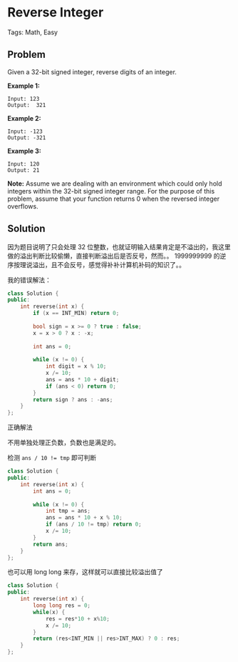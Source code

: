 # Reverse Integer

Tags: Math, Easy

## Problem

Given a 32-bit signed integer, reverse digits of an integer.

**Example 1:**

```
Input: 123
Output:  321

```

**Example 2:**

```
Input: -123
Output: -321

```

**Example 3:**

```
Input: 120
Output: 21

```

**Note:**
Assume we are dealing with an environment which could only hold integers within the 32-bit signed integer range. For the purpose of this problem, assume that your function returns 0 when the reversed integer overflows.

## Solution

因为题目说明了只会处理 32 位整数，也就证明输入结果肯定是不溢出的，我这里做的溢出判断比较偷懒，直接判断溢出后是否反号，然而。。 1999999999 的逆序按理说溢出，且不会反号，感觉得补补计算机补码的知识了。。

我的错误解法：

```cpp
class Solution {
public:
    int reverse(int x) {
        if (x == INT_MIN) return 0;
        
        bool sign = x >= 0 ? true : false;
        x = x > 0 ? x : -x;
        
        int ans = 0;
        
        while (x != 0) {
            int digit = x % 10;
            x /= 10;
            ans = ans * 10 + digit;
            if (ans < 0) return 0;
        }
        return sign ? ans : -ans;
    }
};
```

正确解法

不用单独处理正负数，负数也是满足的。

检测 `ans / 10 != tmp` 即可判断

```cpp
class Solution {
public:
    int reverse(int x) {
        int ans = 0;
        
        while (x != 0) {
            int tmp = ans;
            ans = ans * 10 + x % 10;
            if (ans / 10 != tmp) return 0;
            x /= 10;
        }
        return ans;
    }
};
```

也可以用 long  long 来存，这样就可以直接比较溢出值了

```cpp
class Solution {
public:
    int reverse(int x) {
        long long res = 0;
        while(x) {
            res = res*10 + x%10;
            x /= 10;
        }
        return (res<INT_MIN || res>INT_MAX) ? 0 : res;
    }
};
```

